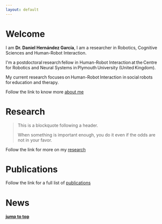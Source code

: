 ```yaml
---
layout: default
---
```


<!-- [Link to another page](./jekyll/update/2018/02/20/dinky-theme).
[Link to another page](./jekyll/update/2018/02/19/welcome-to-jekyll). -->



# [](#welcome)Welcome


I am **Dr. Daniel Hernández García**, I am a researcher in Robotics, Cognitive Sciences and Human-Robot Interaction.

I'm a postdoctoral research fellow in Human-Robot Interaction at the Centre for Robotics and Neural Systems in Plymouth University (United Kingdom). 

My current research focuses on Human-Robot Interaction in social robots for education and therapy.

Follow the link to know more [about me](about)


# [](#research)Research

> This is a blockquote following a header.
>
> When something is important enough, you do it even if the odds are not in your favor.

Follow the link for more on my [research](research)

# [](#publications)Publications

Follow the link for a full list of [publications](publications)


# [](#news)News

#### [jump to top](#welcome)
